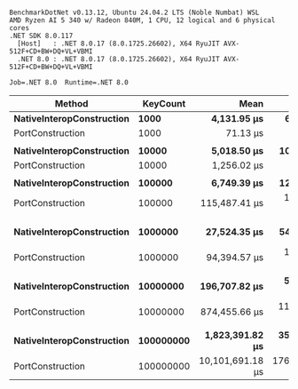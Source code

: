```

BenchmarkDotNet v0.13.12, Ubuntu 24.04.2 LTS (Noble Numbat) WSL
AMD Ryzen AI 5 340 w/ Radeon 840M, 1 CPU, 12 logical and 6 physical cores
.NET SDK 8.0.117
  [Host]   : .NET 8.0.17 (8.0.1725.26602), X64 RyuJIT AVX-512F+CD+BW+DQ+VL+VBMI
  .NET 8.0 : .NET 8.0.17 (8.0.1725.26602), X64 RyuJIT AVX-512F+CD+BW+DQ+VL+VBMI

Job=.NET 8.0  Runtime=.NET 8.0  

```
| Method                    | KeyCount  | Mean             | Error          | StdDev         | Median           | Ratio | RatioSD | Gen0    | Gen1   | Allocated    | Alloc Ratio |
|-------------------------- |---------- |-----------------:|---------------:|---------------:|-----------------:|------:|--------:|--------:|-------:|-------------:|------------:|
| **NativeInteropConstruction** | **1000**      |      **4,131.95 μs** |      **66.109 μs** |      **61.838 μs** |      **4,115.36 μs** |  **1.00** |    **0.00** |       **-** |      **-** |        **479 B** |        **1.00** |
| PortConstruction          | 1000      |         71.13 μs |       0.876 μs |       0.819 μs |         70.99 μs |  0.02 |    0.00 |  3.9063 | 0.6104 |      32654 B |       68.17 |
|                           |           |                  |                |                |                  |       |         |         |        |              |             |
| **NativeInteropConstruction** | **10000**     |      **5,018.50 μs** |     **100.295 μs** |     **289.375 μs** |      **5,078.03 μs** |  **1.00** |    **0.00** |       **-** |      **-** |        **479 B** |        **1.00** |
| PortConstruction          | 10000     |      1,256.02 μs |       6.723 μs |       6.289 μs |      1,254.55 μs |  0.25 |    0.01 | 13.6719 | 3.9063 |     128887 B |      269.08 |
|                           |           |                  |                |                |                  |       |         |         |        |              |             |
| **NativeInteropConstruction** | **100000**    |      **6,749.39 μs** |     **127.395 μs** |     **202.062 μs** |      **6,767.66 μs** |  **1.00** |    **0.00** |       **-** |      **-** |        **479 B** |        **1.00** |
| PortConstruction          | 100000    |    115,487.41 μs |   1,072.886 μs |     951.086 μs |    115,270.18 μs | 17.14 |    0.62 |       - |      - |    2239214 B |    4,674.77 |
|                           |           |                  |                |                |                  |       |         |         |        |              |             |
| **NativeInteropConstruction** | **1000000**   |     **27,524.35 μs** |     **542.145 μs** |   **1,082.723 μs** |     **27,537.83 μs** |  **1.00** |    **0.00** |       **-** |      **-** |        **524 B** |        **1.00** |
| PortConstruction          | 1000000   |     94,394.57 μs |   1,871.065 μs |   2,561.135 μs |     93,793.64 μs |  3.43 |    0.16 |       - |      - |   10714848 B |   20,448.18 |
|                           |           |                  |                |                |                  |       |         |         |        |              |             |
| **NativeInteropConstruction** | **10000000**  |    **196,707.82 μs** |   **5,766.594 μs** |  **16,452.418 μs** |    **189,261.22 μs** |  **1.00** |    **0.00** |       **-** |      **-** |       **1104 B** |        **1.00** |
| PortConstruction          | 10000000  |    874,455.66 μs |  11,598.370 μs |  10,281.653 μs |    874,086.70 μs |  4.00 |    0.29 |       - |      - |  106892184 B |   96,822.63 |
|                           |           |                  |                |                |                  |       |         |         |        |              |             |
| **NativeInteropConstruction** | **100000000** |  **1,823,391.82 μs** |  **35,846.388 μs** |  **62,782.058 μs** |  **1,830,355.10 μs** |  **1.00** |    **0.00** |       **-** |      **-** |       **2384 B** |        **1.00** |
| PortConstruction          | 100000000 | 10,101,691.18 μs | 176,337.974 μs | 156,319.021 μs | 10,077,755.73 μs |  5.69 |    0.18 |       - |      - | 1068126960 B |  448,039.83 |
